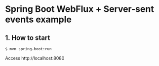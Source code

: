 # Spring Boot WebFlux + Server-sent events example

## 1. How to start
```
$ mvn spring-boot:run
```

Access http://localhost:8080

